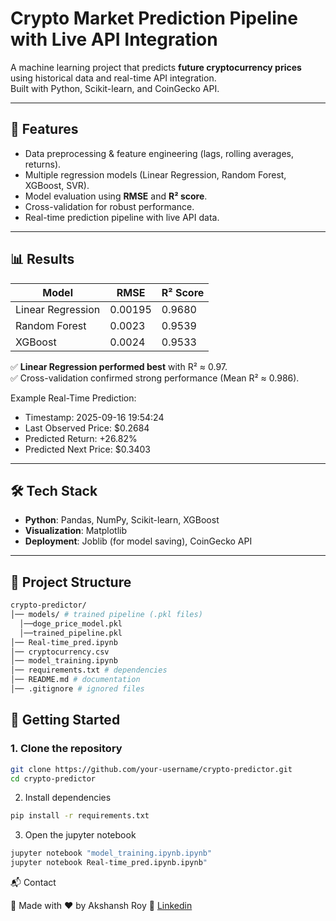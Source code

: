# Crypto Market Prediction Pipeline with Live API Integration

A machine learning project that predicts **future cryptocurrency prices** using historical data and real-time API integration.  
Built with Python, Scikit-learn, and CoinGecko API.  

---

## 📌 Features
- Data preprocessing & feature engineering (lags, rolling averages, returns).
- Multiple regression models (Linear Regression, Random Forest, XGBoost, SVR).
- Model evaluation using **RMSE** and **R² score**.
- Cross-validation for robust performance.
- Real-time prediction pipeline with live API data.

---

## 📊 Results
| Model              | RMSE    | R² Score |
|---------------------|---------|----------|
| Linear Regression   | 0.00195 | 0.9680   |
| Random Forest       | 0.0023  | 0.9539   |
| XGBoost             | 0.0024  | 0.9533   |

✅ **Linear Regression performed best** with R² ≈ 0.97.  
✅ Cross-validation confirmed strong performance (Mean R² ≈ 0.986).  

Example Real-Time Prediction:

- Timestamp: 2025-09-16 19:54:24
- Last Observed Price: $0.2684
- Predicted Return: +26.82%
- Predicted Next Price: $0.3403

---

## 🛠️ Tech Stack
- **Python**: Pandas, NumPy, Scikit-learn, XGBoost
- **Visualization**: Matplotlib
- **Deployment**: Joblib (for model saving), CoinGecko API

---

## 📂 Project Structure

```bash
crypto-predictor/
│── models/ # trained pipeline (.pkl files)
  │──doge_price_model.pkl
  │──trained_pipeline.pkl
│── Real-time_pred.ipynb
│── cryptocurrency.csv
│── model_training.ipynb
│── requirements.txt # dependencies
│── README.md # documentation
│── .gitignore # ignored files

```


## 🚀 Getting Started

### 1. Clone the repository

```bash
git clone https://github.com/your-username/crypto-predictor.git
cd crypto-predictor
```
2. Install dependencies
```bash
pip install -r requirements.txt
```
3. Open  the jupyter notebook
```bash
jupyter notebook "model_training.ipynb.ipynb"
jupyter notebook Real-time_pred.ipynb.ipynb"
```


📬 Contact

👤 Made with ❤️ by Akshansh Roy
🔗 [Linkedin](https://www.linkedin.com/in/akshansh-r-a7946b2a5/)
